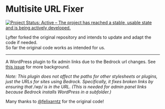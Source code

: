 # Multisite URL Fixer

[![Project Status: Active – The project has reached a stable, usable state and is being actively developed.](https://www.repostatus.org/badges/latest/active.svg)](https://www.repostatus.org/#active)

Lyfter forked the original repository and intends to update and adapt the code if needed.  
So far the original code works as intended for us.

* * *

A WordPress plugin to fix admin links due to the Bedrock url changes. See [this issue](https://github.com/roots/bedrock/issues/250) for more background.

_Note: This plugin does not affect the paths for other stylesheets or plugins, just the URLs for sites using Bedrock. Specifically, it fixes broken links by ensuring that /wp/ is in the URL. (This is needed for admin panel links because Bedrock installs WordPress in a subfolder.)_

Many thanks to [@felixarntz](https://github.com/felixarntz) for the original code!

